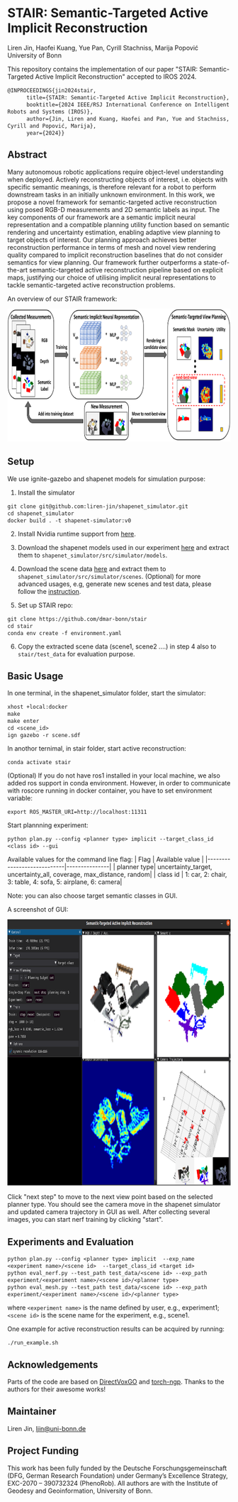 # STAIR: Semantic-Targeted Active Implicit Reconstruction
Liren Jin, Haofei Kuang, Yue Pan, Cyrill Stachniss, Marija Popović<br>
University of Bonn

This repository contains the implementation of our paper "STAIR: Semantic-Targeted Active Implicit Reconstruction" accepted to IROS 2024.

```commandline
@INPROCEEDINGS{jin2024stair,
      title={STAIR: Semantic-Targeted Active Implicit Reconstruction}, 
      booktitle={2024 IEEE/RSJ International Conference on Intelligent Robots and Systems (IROS)}, 
      author={Jin, Liren and Kuang, Haofei and Pan, Yue and Stachniss, Cyrill and Popović, Marija},
      year={2024}}
```
## Abstract
Many autonomous robotic applications require object-level understanding when deployed. Actively reconstructing objects of interest, i.e. objects with specific semantic meanings, is therefore relevant for a robot to perform downstream tasks in an initially unknown environment. In this work, we propose a novel framework for semantic-targeted active reconstruction using posed RGB-D measurements and 2D semantic labels as input. The key components of our framework are a semantic implicit neural representation and a compatible planning utility function based on semantic rendering and uncertainty estimation, enabling adaptive view planning to target objects of interest. Our planning approach achieves better reconstruction performance in terms of mesh and novel view rendering quality compared to implicit reconstruction baselines that do not consider semantics for view planning. Our framework further outperforms a state-of-the-art semantic-targeted active reconstruction pipeline based on explicit maps, justifying our choice of utilising implicit neural representations to tackle semantic-targeted active reconstruction problems.

An overview of our STAIR framework:

<img src="media/framework.png" width="800" height="300">

## Setup
We use ignite-gazebo and shapenet models for simulation purpose: 
1. Install the simulator
```
git clone git@github.com:liren-jin/shapenet_simulator.git
cd shapenet_simulator
docker build . -t shapenet-simulator:v0
```
2. Install  Nvidia runtime support from [here](https://github.com/NVIDIA/nvidia-container-toolkit). 
3. Download the shapenet models used in our experiment [here](https://drive.google.com/file/d/14M0Q6YNBfL0f_ACbrxOcMvuGTHBLR66r/view?usp=sharing) and extract them to `shapenet_simulator/src/simulator/models`.
4. Download the scene data [here](https://drive.google.com/file/d/1xtQjAJ_dBdpFobOzMEAXPNRldPaCOlip/view?usp=sharing) and extract them to `shapenet_simulator/src/simulator/scenes`.
(Optional) for more advanced usages, e.g, generate new scenes and test data, please follow the [instruction](https://github.com/liren-jin/shapenet_simulator).

5. Set up STAIR repo:
```commandline
git clone https://github.com/dmar-bonn/stair
cd stair
conda env create -f environment.yaml
```
6. Copy the extracted scene data (scene1, scene2 ....) in step 4 also to `stair/test_data` for evaluation purpose. 

## Basic Usage
In one terminal, in the shapenet_simulator folder, start the simulator:
```
xhost +local:docker
make 
make enter
cd <scene_id>
ign gazebo -r scene.sdf
```

In anothor ternimal, in stair folder, start active reconstruction:
```
conda activate stair
```
(Optional) If you do not have ros1 installed in your local machine, we also added ros support in conda environment. However, in order to communicate with roscore running in docker container, you have to set environment variable:
```commandline
export ROS_MASTER_URI=http://localhost:11311
``` 
Start plannning experiment:
```commandline
python plan.py --config <planner type> implicit --target_class_id <class id> --gui
```

Available values for the command line flag:
| Flag  | Available value    |
|----------------------------|---------------|
| planner type| uncertainty_target, uncertainty_all, coverage, max_distance, random|
| class id    | 1: car, 2: chair, 3: table, 4: sofa, 5: airplane, 6: camera|

Note: you can also choose target semantic classes in GUI.


A screenshot of GUI:

<img src="media/gui.png" width="800" height="600">

Click "next step" to move to the next view point based on the selected planner type. You should see the camera move in the shapenet simulator and updated camera trajectory in GUI as well. After collecting several images, you can start nerf training by clicking "start".


## Experiments and Evaluation
```
python plan.py --config <planner type> implicit  --exp_name <experiment name>/<scene id>  --target_class_id <target id>
python eval_nerf.py --test_path test_data/<scene id> --exp_path experiment/<experiment name>/<scene id>/<planner type>
python eval_mesh.py --test_path test_data/<scene id> --exp_path experiment/<experiment name>/<scene id>/<planner type>
```
where `<experiment name>` is the name defined by user, e.g., experiment1; `<scene id>` is the scene name for the experiment, e.g., scene1.

One example for active reconstruction results can be acquired by running:
```
./run_example.sh
```

## Acknowledgements
Parts of the code are based on [DirectVoxGO](https://github.com/sunset1995/DirectVoxGO) and [torch-ngp](https://github.com/ashawkey/torch-ngp). Thanks to the authors for their awesome works!

## Maintainer
Liren Jin, ljin@uni-bonn.de


## Project Funding
This work has been fully funded by the Deutsche Forschungsgemeinschaft (DFG, German Research Foundation) under Germany’s Excellence Strategy, EXC-2070 – 390732324 (PhenoRob). All authors are with the Institute of Geodesy and Geoinformation, University of Bonn.